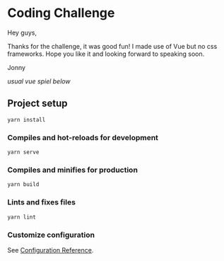 # Coding Challenge

Hey guys,

Thanks for the challenge, it was good fun! I made use of Vue but no css frameworks. Hope you like it and looking forward to speaking soon.

Jonny

_usual vue spiel below_
## Project setup
```
yarn install
```

### Compiles and hot-reloads for development
```
yarn serve
```

### Compiles and minifies for production
```
yarn build
```

### Lints and fixes files
```
yarn lint
```

### Customize configuration
See [Configuration Reference](https://cli.vuejs.org/config/).
